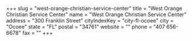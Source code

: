 +++
slug = "west-orange-christian-service-center"
title = "West Orange Christian Service Center"
name = "West Orange Christian Service Center"
address = "300 Franklin Street"
cityIndexKey = "city-fl-ocoee"
city = "Ocoee"
state = "FL"
postal = "34761"
website = ""
phone = "407 656-6678"
fax = ""
+++
